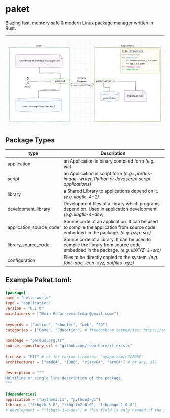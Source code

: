 # paket
Blazing fast, memory safe &amp; modern Linux package manager written in Rust.

---

![Alt text](/paket-architecture.png "Paket Architecture")

## Package Types
type | Description
---|---
application | an Application in binary compiled form *(e.g. vlc)*
script | an Application in script form *(e.g.: pardus-image-writer, Python or Javascript script applications)*
library | a Shared Library to applications depend on it. *(e.g. libgtk-4-1)*
development_library | Development files of a library which programs depend on. Used in application development. *(e.g. libgtk-4-dev)*
application_source_code | Source code of an application. It can be used to compile the application from source code embedded in the package. *(e.g. gzip-src)*
library_source_code | Source code of a library. It can be used to compile the library from source code embedded in the package. *(e.g. libXYZ-1-src)*
configuration | Files to be directly copied to the system. *(e.g. font-abc, icon-xyz, dotfiles-xyz)*

## Example Paket.toml:
```toml
[package]
name = "hello-world"
type = "application"
version = "0.1.0"
maintainers = ["Emin Fedar <eminfedar@gmail.com>"]

keywords = ["action", "shooter", "web", "2D"]
categories = ["Game", "Education"] # freedesktop categories: https://specifications.freedesktop.org/menu-spec/menu-spec-1.0.html#category-registry

homepage = "pardus.org.tr"
source_repository_url = "github.com/repo-here/if-exists"

license = "MIT" # or for custom licenses: "myapp.com/LICENSE"
architectures = ["amd64", "i386", "riscv64", "arm64"] # or any, all

description = """
Multiline or single line description of the package.
"""

[dependencies]
application = ["python3.11", "python3-gi"]
library = ["libgtk-3-0", "libglib2.0.0", "libpango-1.0-0"]
# development = ["libgtk-3-0-dev"] # This field is only needed if the paket type is `application_source_code` or `library_source_code`
```
